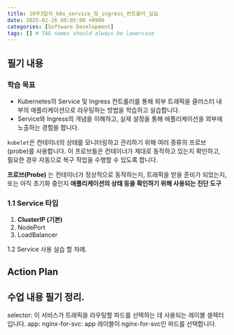 ```yaml
---
title: 10주3일차_k8s_service_및_ingress_컨트롤러_실습
date: 2025-02-26 09:05:00 +0900
categories: [Software Development]
tags: [] # TAG names should always be lowercase
---
```


## 필기 내용
### 학습 목표
- Kubernetes의 Service 및 Ingress 컨트롤러를 통해 외부 트래픽을 클러스터 내부의 애플리케이션으로 라우팅하는 방법을 학습하고 실습합니다.
- Service와 Ingress의 개념을 이해하고, 실제 설정을 통해 애플리케이션을 외부에 노출하는 경험을 합니다.


`kubelet`은 컨테이너의 상태를 모니터링하고 관리하기 위해 여러 종류의 프로브(probe)를 사용합니다. 이 프로브들은 컨테이너가 제대로 동작하고 있는지 확인하고, 필요한 경우 자동으로 복구 작업을 수행할 수 있도록 합니다.

**프로브(Probe)** 는 컨테이너가 정상적으로 동작하는지, 트래픽을 받을 준비가 되었는지, 또는 아직 초기화 중인지 **애플리케이션의 상태 등을 확인하기 위해 사용되는 진단 도구**

### **1.1 Service 타입**

1. **ClusterIP (기본)**
2. NodePort
3. LoadBalancer


1.2 Service 사용 실습 할 차례.
## Action Plan

## 수업 내용 필기 정리.
selector: 이 서비스가 트래픽을 라우팅할 파드를 선택하는 데 사용되는 레이블 셀렉터입니다.
app: nginx-for-svc: app 레이블이 nginx-for-svc인 파드를 선택합니다.
